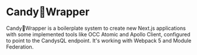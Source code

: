 # Candy:candy:Wrapper

Candy:candy:Wrapper is a boilerplate system to create new Next.js applications with some implemented tools like OCC Atomic and Apollo Client, configured to point to the CandysQL endpoint. It's working with Webpack 5 and Module Federation.